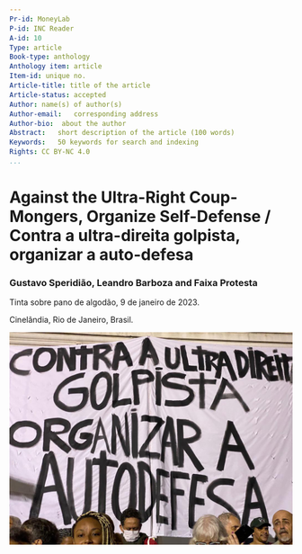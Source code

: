 ```yaml
---
Pr-id: MoneyLab
P-id: INC Reader
A-id: 10
Type: article
Book-type: anthology
Anthology item: article
Item-id: unique no.
Article-title: title of the article
Article-status: accepted
Author: name(s) of author(s)
Author-email:   corresponding address
Author-bio:  about the author
Abstract:   short description of the article (100 words)
Keywords:   50 keywords for search and indexing
Rights: CC BY-NC 4.0
...
```



# Against the Ultra-Right Coup-Mongers, Organize Self-Defense / Contra a ultra-direita golpista, organizar a auto-defesa

### Gustavo Speridião, Leandro Barboza and Faixa Protesta 

Tinta sobre pano de algodão, 9 de janeiro de 2023.

Cinelândia, Rio de Janeiro, Brasil.


![](imgs/13_1.tif)

<br/>

